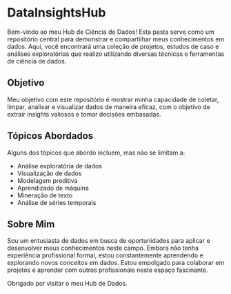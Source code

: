 # DataInsightsHub

Bem-vindo ao meu Hub de Ciência de Dados! Esta pasta serve como um repositório central para demonstrar e compartilhar meus conhecimentos em dados. Aqui, você encontrará uma coleção de projetos, estudos de caso e análises exploratórias que realizo utilizando diversas técnicas e ferramentas de ciência de dados.

## Objetivo
Meu objetivo com este repositório é mostrar minha capacidade de coletar, limpar, analisar e visualizar dados de maneira eficaz, com o objetivo de extrair insights valiosos e tomar decisões embasadas.

## Tópicos Abordados
Alguns dos tópicos que abordo incluem, mas não se limitam a:
- Análise exploratória de dados
- Visualização de dados
- Modelagem preditiva
- Aprendizado de máquina
- Mineração de texto
- Análise de séries temporais

## Sobre Mim
Sou um entusiasta de dados em busca de oportunidades para aplicar e desenvolver meus conhecimentos neste campo. Embora não tenha experiência profissional formal, estou constantemente aprendendo e explorando novos conceitos em dados. Estou empolgado para colaborar em projetos e aprender com outros profissionais neste espaço fascinante. 

Obrigado por visitar o meu Hub de Dados.
